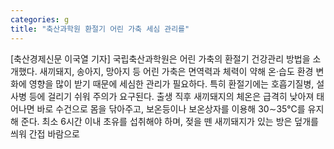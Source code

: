 ```yaml
---
categories: g
title: "축산과학원 환절기 어린 가축 세심 관리를"
---
```

[축산경제신문 이국열 기자] 국립축산과학원은 어린 가축의 환절기 건강관리 방법을 소개했다. 새끼돼지, 송아지, 망아지 등 어린 가축은 면역력과 체력이 약해 온·습도 환경 변화에 영향을 많이 받기 때문에 세심한 관리가 필요하다. 특히 환절기에는 호흡기질병, 설사병 등에 걸리기 쉬워 주의가 요구된다. 출생 직후 새끼돼지의 체온은 급격히 낮아져 태어나면 바로 수건으로 몸을 닦아주고, 보온등이나 보온상자를 이용해 30∼35℃를 유지해 준다. 최소 6시간 이내 초유를 섭취해야 하며, 젖을 뗀 새끼돼지가 있는 방은 덮개를 씌워 간접 바람으로